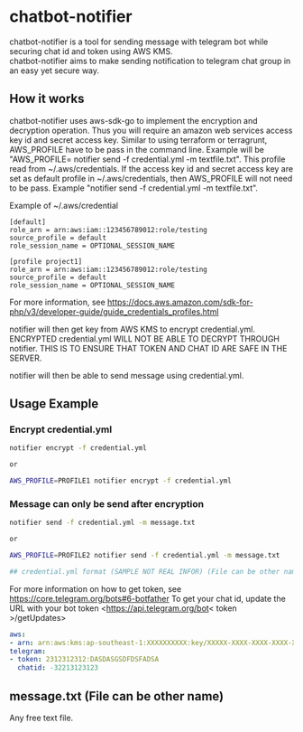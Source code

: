 # chatbot-notifier

chatbot-notifier is a tool for sending message with telegram bot while securing chat id and token using AWS KMS.<br/>
chatbot-notifier aims to make sending notification to telegram chat group in an easy yet secure way.

## How it works

chatbot-notifier uses aws-sdk-go to implement the encryption and decryption operation. Thus you will require an amazon web services access key id and secret access key. Similar to using terraform or terragrunt, AWS_PROFILE have to be pass in the command line. Example will be "AWS_PROFILE=<PROFILE NAME> notifier send -f credential.yml -m textfile.txt". This profile read from ~/.aws/credentials. If the access key id and secret access key are set as default profile in ~/.aws/credentials, then AWS_PROFILE will not need to be pass. Example "notifier send -f credential.yml -m textfile.txt".

Example of ~/.aws/credential

```aws
[default]
role_arn = arn:aws:iam::123456789012:role/testing
source_profile = default
role_session_name = OPTIONAL_SESSION_NAME

[profile project1]
role_arn = arn:aws:iam::123456789012:role/testing
source_profile = default
role_session_name = OPTIONAL_SESSION_NAME
```

For more information, see <https://docs.aws.amazon.com/sdk-for-php/v3/developer-guide/guide_credentials_profiles.html> 

notifier will then get key from AWS KMS to encrypt credential.yml. ENCRYPTED credential.yml WILL NOT BE ABLE TO DECRYPT THROUGH notifier. THIS IS TO ENSURE THAT TOKEN AND CHAT ID ARE SAFE IN THE SERVER. <br/>

notifier will then be able to send message using credential.yml. <br/>

## Usage Example

### Encrypt credential.yml

```bash
notifier encrypt -f credential.yml

or

AWS_PROFILE=PROFILE1 notifier encrypt -f credential.yml
```

### Message can only be send after encryption

```bash
notifier send -f credential.yml -m message.txt

or

AWS_PROFILE=PROFILE2 notifier send -f credential.yml -m message.txt

## credential.yml format (SAMPLE NOT REAL INFOR) (File can be other name)
```

For more information on how to get token, see <https://core.telegram.org/bots#6-botfather>
To get your chat id, update the URL with your bot token <https://api.telegram.org/bot< token >/getUpdates>


```yaml
aws:
- arn: arn:aws:kms:ap-southeast-1:XXXXXXXXXX:key/XXXXX-XXXX-XXXX-XXXX-XXXXXXXXXXX
telegram:
- token: 2312312312:DASDASGSDFDSFADSA
  chatid: -32213123123
```

## message.txt (File can be other name)

Any free text file.
